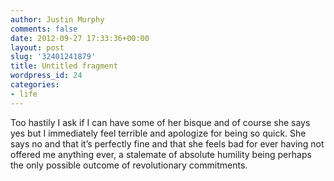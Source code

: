 ```yaml
---
author: Justin Murphy
comments: false
date: 2012-09-27 17:33:36+00:00
layout: post
slug: '32401241879'
title: Untitled fragment
wordpress_id: 24
categories:
- life
---
```


Too hastily I ask if I can have some of her bisque and of course she says yes but I immediately feel terrible and apologize for being so quick. She says no and that it’s perfectly fine and that she feels bad for ever having not offered me anything ever, a stalemate of absolute humility being perhaps the only possible outcome of revolutionary commitments.